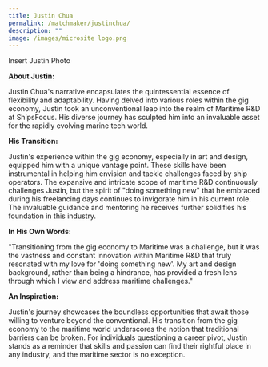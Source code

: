```yaml
---
title: Justin Chua
permalink: /matchmaker/justinchua/
description: ""
image: /images/microsite logo.png
---
```

Insert Justin Photo

**About Justin:**

Justin Chua's narrative encapsulates the quintessential essence of flexibility and adaptability. Having delved into various roles within the gig economy, Justin took an unconventional leap into the realm of Maritime R&D at ShipsFocus. His diverse journey has sculpted him into an invaluable asset for the rapidly evolving marine tech world.

**His Transition:**

Justin's experience within the gig economy, especially in art and design, equipped him with a unique vantage point. These skills have been instrumental in helping him envision and tackle challenges faced by ship operators. The expansive and intricate scope of maritime R&D continuously challenges Justin, but the spirit of "doing something new" that he embraced during his freelancing days continues to invigorate him in his current role. The invaluable guidance and mentoring he receives further solidifies his foundation in this industry.

**In His Own Words:**

"Transitioning from the gig economy to Maritime was a challenge, but it was the vastness and constant innovation within Maritime R&D that truly resonated with my love for 'doing something new'. My art and design background, rather than being a hindrance, has provided a fresh lens through which I view and address maritime challenges."

**An Inspiration:**

Justin's journey showcases the boundless opportunities that await those willing to venture beyond the conventional. His transition from the gig economy to the maritime world underscores the notion that traditional barriers can be broken. For individuals questioning a career pivot, Justin stands as a reminder that skills and passion can find their rightful place in any industry, and the maritime sector is no exception.